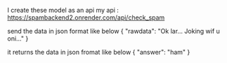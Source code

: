 I create these model as an api
my api : https://spambackend2.onrender.com/api/check_spam

send the data in json format like below
{
  "rawdata": "Ok lar... Joking wif u oni..."
}

it returns the data in json fromat like below
{
    "answer": "ham"
}
